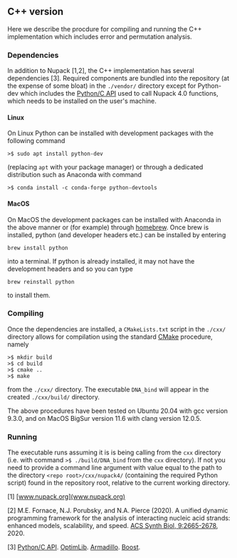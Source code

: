 ## C++ version
Here we describe the procdure for compiling and running the C++ implementation which includes error and permutation analysis.
### Dependencies

In addition to Nupack [1,2], the C++ implementation has several dependencies [3]. Required components are bundled into the repository (at the expense of some bloat) in the `./vendor/` directory except for Python-dev which includes the [Python/C API](https://docs.python.org/3/c-api/index.html) used to call Nupack 4.0 functions, which needs to be installed on the user's machine.

#### Linux

On Linux Python can be installed with development packages with the following command
```
>$ sudo apt install python-dev
```
(replacing `apt` with your package manager) or through a dedicated distribution such as Anaconda with command
```
>$ conda install -c conda-forge python-devtools
```

#### MacOS

On MacOS the development packages can be installed with Anaconda in the above manner or (for example) through [homebrew](https://brew.sh/). Once brew is installed, python (and developer headers etc.) can be installed by entering
```
brew install python
```
into a terminal. If python is already installed, it may not have the development headers and so you can type 
```
brew reinstall python
```
to install them.

### Compiling

Once the dependencies are installed, a `CMakeLists.txt` script in the `./cxx/` directory allows for compilation using the standard [CMake](https://cmake.org/) procedure, namely
```
>$ mkdir build
>$ cd build
>$ cmake .. 
>$ make
```
from the `./cxx/` directory. The executable `DNA_bind` will appear in the created `./cxx/build/` directory.

The above procedures have been tested on Ubuntu 20.04 with gcc version 9.3.0, and on MacOS BigSur version 11.6 with clang version 12.0.5.

### Running

The executable runs assuming it is is being calling from the `cxx` directory (i.e. with command `>$ ./build/DNA_bind` from the `cxx` directory). If not you need to provide a command line argument with value equal to the path to the directory `<repo root>/cxx/nupack4/` (containing the required Python script) found in the repository root, relative to the current working directory.

[1] [www.nupack.org](www.nupack.org)

[2] M.E. Fornace, N.J. Porubsky, and N.A. Pierce (2020). A unified dynamic programming framework for the analysis of interacting nucleic acid strands: enhanced models, scalability, and speed. [ACS Synth Biol, 9:2665-2678](https://pubs.acs.org/doi/abs/10.1021/acssynbio.9b00523), 2020. 

[3] [Python/C API](https://docs.python.org/3/c-api/index.html). [OptimLib](https://www.kthohr.com/optimlib.html). [Armadillo](http://arma.sourceforge.net/). [Boost](https://www.boost.org/).